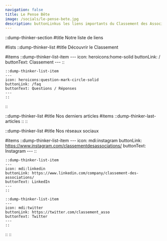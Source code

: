 ```yaml
---
navigation: false
title: Le Pense Bête
image: /socials/le-pense-bete.jpg
description: buttonLinkus les liens importants du Classement des Associations.
---
```


::dump-thinker-section
#title
Notre liste de liens

#lists
  ::dump-thinker-list
  #title
  Découvrir le Classement

  #items
    ::dump-thinker-list-item
    ---
    icon: heroicons:home-solid
    buttonLink: /
    buttonText: Classement
    ---
    ::

    ::dump-thinker-list-item
    ---
    icon: heroicons:question-mark-circle-solid
    buttonLink: /faq
    buttonText: Questions / Réponses
    ---
    ::
  ::

  ::dump-thinker-list
  #title
  Nos derniers articles
  #items
    ::dump-thinker-last-articles
    ::
  ::

  ::dump-thinker-list
  #title
  Nos réseaux sociaux

  #items
    ::dump-thinker-list-item
    ---
    icon: mdi:instagram
    buttonLink: https://www.instagram.com/classementdesassociations/
    buttonText: Instagram
    ---
    ::

    ::dump-thinker-list-item
    ---
    icon: mdi:linkedin
    buttonLink: https://www.linkedin.com/company/classement-des-associations/
    buttonText: LinkedIn
    ---
    ::
    
    ::dump-thinker-list-item
    ---
    icon: mdi:twitter
    buttonLink: https://twitter.com/classement_asso
    buttonText: Twitter
    ---
    ::
  ::
::
